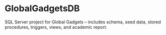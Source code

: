 # GlobalGadgetsDB
SQL Server project for Global Gadgets – includes schema, seed data, stored procedures, triggers, views, and academic report.
